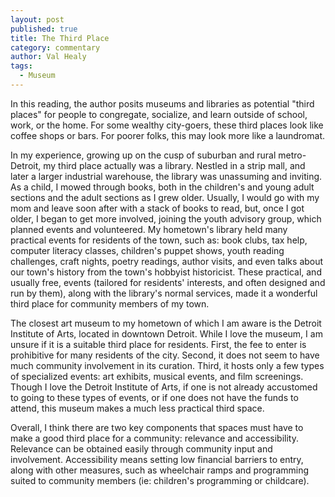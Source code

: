 ```yaml
---
layout: post
published: true
title: The Third Place
category: commentary
author: Val Healy
tags: 
  - Museum
---
```


In this reading, the author posits museums and libraries as potential "third places" for people to congregate, socialize, and learn outside of school, work, or the home. For some wealthy city-goers, these third places look like coffee shops or bars. For poorer folks, this may look more like a laundromat. 

In my experience, growing up on the cusp of suburban and rural metro-Detroit, my third place actually was a library. Nestled in a strip mall, and later a larger industrial warehouse, the library was unassuming and inviting. As a child, I mowed through books, both in the children's and young adult sections and the adult sections as I grew older. Usually, I would go with my mom and leave soon after with a stack of books to read, but, once I got older, I began to get more involved, joining the youth advisory group, which planned events and volunteered. My hometown's library held many practical events for residents of the town, such as: book clubs, tax help, computer literacy classes, children's puppet shows, youth reading challenges, craft nights, poetry readings, author visits, and even talks about our town's history from the town's hobbyist historicist. These practical, and usually free, events (tailored for residents' interests, and often designed and run by them), along with the library's normal services, made it a wonderful third place for community members of my town.

The closest art museum to my hometown of which I am aware is the Detroit Institute of Arts, located in downtown Detroit. While I love the museum, I am unsure if it is a suitable third place for residents. First, the fee to enter is prohibitive for many residents of the city. Second, it does not seem to have much community involvement in its curation. Third, it hosts only a few types of specialized events: art exhibits, musical events, and film screenings. Though I love the Detroit Institute of Arts, if one is not already accustomed to going to these types of events, or if one does not have the funds to attend, this museum makes a much less practical third space.

Overall, I think there are two key components that spaces must have to make a good third place for a community: relevance and accessibility. Relevance can be obtained easily through community input and involvement. Accessibility means setting low financial barriers to entry, along with other measures, such as wheelchair ramps and programming suited to community members (ie: children's programming or childcare). 
